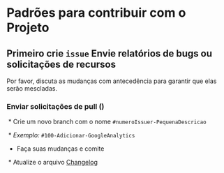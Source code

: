 # Padrões para contribuir com o Projeto

## Primeiro crie `issue` Envie relatórios de bugs ou solicitações de recursos 

Por favor, discuta as mudanças com antecedência para garantir que elas serão mescladas.

### Enviar solicitações de pull ()

 * Crie um novo branch com o nome `#numeroIssuer-PequenaDescricao`
 
 * _Exemplo:_ `#100-Adicionar-GoogleAnalytics`
 
 * Faça suas mudanças e comite
 
 * Atualize o arquivo [Changelog](CHANGELOG.md)


